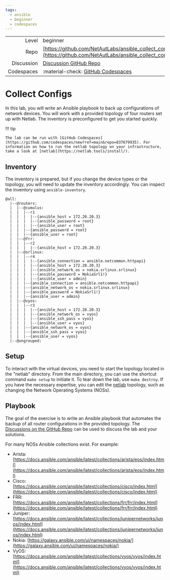 ```yaml
---
tags:
  - ansible
  - beginner
  - codespaces
---
```


|             |                                                                                                                |
| ----------: | :------------------------------------------------------------------------------------------------------------- |
| Level       | beginner                                                                                                       |
| Repo        | [https://github.com/NetAutLabs/ansible_collect_configs](https://github.com/NetAutLabs/ansible_collect_configs) |
| Discussion  | [Discussion GitHub Repo](https://github.com/NetAutLabs/ansible_collect_configs/discussions)                    |
| Codespaces  | :material-check: [GitHub Codespaces](https://github.com/codespaces/new?ref=main&repo=837679935)                |

# Collect Configs


In this lab, you will write an Ansible playbook to back up configurations of network devices. You will work with a provided topology of four routers set up with Netlab. The inventory is preconfigured to get you started quickly.

!!! tip

    The lab can be run with [GitHub Codespaces](https://github.com/codespaces/new?ref=main&repo=837679935). For information on how to run the netlab topology on your infrastructure, take a look at [netlab](https://netlab.tools/install/).

## Inventory

The inventory is prepared, but if you change the device types or the topology, you will need to update the inventory accordingly. You can inspect the inventory using `ansible-inventory`.

``` title="ansible-inventory -i inventory.yaml --graph --vars"
@all:
  |--@routers:
  |  |--@cumulus:
  |  |  |--r1
  |  |  |  |--{ansible_host = 172.20.20.3}
  |  |  |  |--{ansible_password = root}
  |  |  |  |--{ansible_user = root}
  |  |  |--{ansible_password = root}
  |  |  |--{ansible_user = root}
  |  |--@frr:
  |  |  |--r2
  |  |  |  |--{ansible_host = 172.20.20.3}
  |  |--@srlinux:
  |  |  |--r4
  |  |  |  |--{ansible_connection = ansible.netcommon.httpapi}
  |  |  |  |--{ansible_host = 172.20.20.3}
  |  |  |  |--{ansible_network_os = nokia.srlinux.srlinux}
  |  |  |  |--{ansible_password = NokiaSrl1!}
  |  |  |  |--{ansible_user = admin}
  |  |  |--{ansible_connection = ansible.netcommon.httpapi}
  |  |  |--{ansible_network_os = nokia.srlinux.srlinux}
  |  |  |--{ansible_password = NokiaSrl1!}
  |  |  |--{ansible_user = admin}
  |  |--@vyos:
  |  |  |--r3
  |  |  |  |--{ansible_host = 172.20.20.3}
  |  |  |  |--{ansible_network_os = vyos}
  |  |  |  |--{ansible_ssh_pass = vyos}
  |  |  |  |--{ansible_user = vyos}
  |  |  |--{ansible_network_os = vyos}
  |  |  |--{ansible_ssh_pass = vyos}
  |  |  |--{ansible_user = vyos}
  |--@ungrouped:
```

## Setup

To interact with the virtual devices, you need to start the topology located in the "netlab" directory. From the main directory, you can use the shortcut command `make setup` to initiate it. To tear down the lab, use `make destroy`. If you have the necessary expertise, you can edit the [netlab](https://netlab.tools) topology, such as changing the Network Operating Systems (NOSs).

## Playbook

The goal of the exercise is to write an Ansible playbook that automates the backup of all router configurations in the provided topology. The [Discussions on the GitHub Repo](https://github.com/NetAutLabs/ansible_collect_configs/discussions) can be used to discuss the lab and your solutions. 

For many NOSs Ansible collections exist. For example:
- Arista: [https://docs.ansible.com/ansible/latest/collections/arista/eos/index.html](https://docs.ansible.com/ansible/latest/collections/arista/eos/index.html)
- Cisco: [https://docs.ansible.com/ansible/latest/collections/cisco/index.html](https://docs.ansible.com/ansible/latest/collections/cisco/index.html)
- FRR: [https://docs.ansible.com/ansible/latest/collections/frr/frr/index.html](https://docs.ansible.com/ansible/latest/collections/frr/frr/index.html)
- Juniper: [https://docs.ansible.com/ansible/latest/collections/junipernetworks/junos/index.html](https://docs.ansible.com/ansible/latest/collections/junipernetworks/junos/index.html)
- Nokia: [https://galaxy.ansible.com/ui/namespaces/nokia/](https://galaxy.ansible.com/ui/namespaces/nokia/)
- VyOS: [https://docs.ansible.com/ansible/latest/collections/vyos/vyos/index.html](https://docs.ansible.com/ansible/latest/collections/vyos/vyos/index.html)

